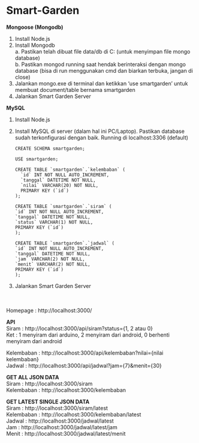 # Smart-Garden

**Mongoose (Mongodb)**
1. Install Node.js
2. Install Mongodb<br />
    a. Pastikan telah dibuat file data/db di C: (untuk menyimpan file mongo database)<br />
    b. Pastikan mongod running saat hendak berinteraksi dengan mongo database (bisa di run menggunakan cmd dan biarkan terbuka, jangan di close)
3. Jalankan mongo.exe di terminal dan ketikkan ‘use smartgarden’ untuk membuat document/table bernama smartgarden
4. Jalankan Smart Garden Server

**MySQL**
1. Install Node.js
2. Install MySQL di server (dalam hal ini PC/Laptop). Pastikan database sudah terkonfigurasi dengan baik. Running di localhost:3306 (default)  

    ```mysql
    CREATE SCHEMA smartgarden;

    USE smartgarden;

    CREATE TABLE `smartgarden`.`kelembaban` (
      `id` INT NOT NULL AUTO_INCREMENT,
      `tanggal` DATETIME NOT NULL,
      `nilai` VARCHAR(20) NOT NULL,
      PRIMARY KEY (`id`)
    );

    CREATE TABLE `smartgarden`.`siram` (
    `id` INT NOT NULL AUTO_INCREMENT,
    `tanggal` DATETIME NOT NULL,
    `status` VARCHAR(1) NOT NULL,
    PRIMARY KEY (`id`)
    );

    CREATE TABLE `smartgarden`.`jadwal` (
    `id` INT NOT NULL AUTO_INCREMENT,
    `tanggal` DATETIME NOT NULL, 
    `jam` VARCHAR(2) NOT NULL,
    `menit` VARCHAR(2) NOT NULL,
    PRIMARY KEY (`id`)
    );
    ```
3. Jalankan Smart Garden Server

<br /><br />
Homepage : http://localhost:3000/

**API**<br />
Siram : http://localhost:3000/api/siram?status={1, 2 atau 0}<br />
Ket : 1 menyiram dari arduino, 2 menyiram dari android, 0 berhenti menyiram dari android

Kelembaban : http://localhost:3000/api/kelembaban?nilai={nilai kelembaban}<br /> 
Jadwal : http://localhost:3000/api/jadwal?jam={7}&menit={30}

**GET ALL JSON DATA**<br />
Siram : http://localhost:3000/siram<br /> 
Kelembaban : http://localhost:3000/kelembaban 

**GET LATEST SINGLE JSON DATA**<br />
Siram : http://localhost:3000/siram/latest<br /> 
Kelembaban : http://localhost:3000/kelembaban/latest<br /> 
Jadwal : http://localhost:3000/jadwal/latest<br /> 
Jam : http://localhost:3000/jadwal/latest/jam<br />
Menit : http://localhost:3000/jadwal/latest/menit

